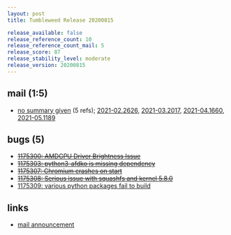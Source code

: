 ```yaml
---
layout: post
title: Tumbleweed Release 20200815

release_available: false
release_reference_count: 10
release_reference_count_mail: 5
release_score: 87
release_stability_level: moderate
release_version: 20200815
---
```


## mail (1:5)

- [no summary given](https://github.com/boombatower/tumbleweed-review/issues/10) (5 refs); [2021-02.2626](https://github.com/boombatower/tumbleweed-review/issues/10), [2021-03.2017](https://github.com/boombatower/tumbleweed-review/issues/10), [2021-04.1660](https://github.com/boombatower/tumbleweed-review/issues/10), [2021-05.1189](https://github.com/boombatower/tumbleweed-review/issues/10)

## bugs (5)

<!--more-->

- ~~[1175300: AMDGPU Driver Brightness Issue](https://bugzilla.opensuse.org/show_bug.cgi?id=1175300)~~
- ~~[1175303: python3-afdko is missing dependency](https://bugzilla.opensuse.org/show_bug.cgi?id=1175303)~~
- ~~[1175307: Chromium crashes on start](https://bugzilla.opensuse.org/show_bug.cgi?id=1175307)~~
- ~~[1175308: Serious issue with squashfs and kernel 5.8.0](https://bugzilla.opensuse.org/show_bug.cgi?id=1175308)~~
- [1175309: various python packages fail to build](https://bugzilla.opensuse.org/show_bug.cgi?id=1175309)



## links

- [mail announcement](https://github.com/boombatower/tumbleweed-review/issues/10)
